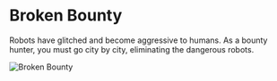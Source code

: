 # Broken Bounty

Robots have glitched and become aggressive to humans. As a bounty hunter, you must go city by city, eliminating the dangerous robots.

![Broken Bounty](http://i.imgur.com/Mf31Sa5.png)
